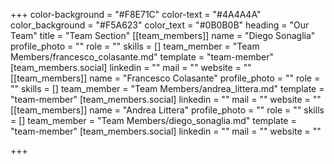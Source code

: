 +++
color-background = "#F8E71C"
color-text = "#4A4A4A"
color_background = "#F5A623"
color_text = "#0B0B0B"
heading = "Our Team"
title = "Team Section"
[[team_members]]
name = "Diego Sonaglia"
profile_photo = ""
role = ""
skills = []
team_member = "Team Members/francesco_colasante.md"
template = "team-member"
[team_members.social]
linkedin = ""
mail = ""
website = ""
[[team_members]]
name = "Francesco Colasante"
profile_photo = ""
role = ""
skills = []
team_member = "Team Members/andrea_littera.md"
template = "team-member"
[team_members.social]
linkedin = ""
mail = ""
website = ""
[[team_members]]
name = "Andrea Littera"
profile_photo = ""
role = ""
skills = []
team_member = "Team Members/diego_sonaglia.md"
template = "team-member"
[team_members.social]
linkedin = ""
mail = ""
website = ""

+++
